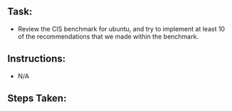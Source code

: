 ## Task:
- Review the CIS benchmark for ubuntu, and try to implement at least 10 of the recommendations that we made within the benchmark.

## Instructions:
- N/A

## Steps Taken:
